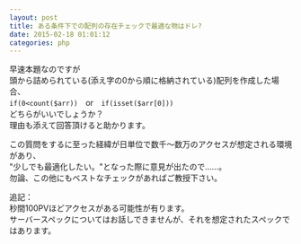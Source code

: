 ```yaml
---
layout: post
title: ある条件下での配列の存在チェックで最適な物はドレ?
date: 2015-02-18 01:01:12
categories: php
---
```

<!-- {% raw %} -->
<p>早速本題なのですが<br>
頭から詰められている(添え字の0から順に格納されている)配列を作成した場合、<br>
<code>if(0&lt;count($arr))</code>　or　<code>if(isset($arr[0]))</code><br>
どちらがいいでしょうか？<br>
理由も添えて回答頂けると助かります。</p>

<p>この質問をするに至った経緯が日単位で数千～数万のアクセスが想定される環境があり、<br>
"少しでも最適化したい。"となった際に意見が出たので……。<br>
勿論、この他にもベストなチェックがあればご教授下さい。</p>

<p>追記：<br>
秒間100PVほどアクセスがある可能性が有ります。<br>
サーバースペックについてはお話しできませんが、それを想定されたスペックではあります。</p>
<!-- {% endraw %} -->
